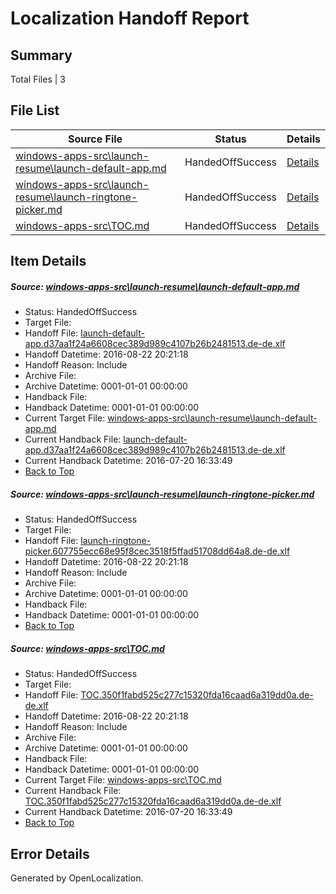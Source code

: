 # <a name='report-top'></a> Localization Handoff Report

## Summary
 Total Files | 3

## File List
 Source File | Status | Details 
 ----------- | ------ | ------- 
 [windows-apps-src\launch-resume\launch-default-app.md](https://github.com/Microsoft/windows-apps/blob/e0ba851c2329b9fef29df8d506a8cbb821b55562/windows-apps-src/launch-resume/launch-default-app.md) | HandedOffSuccess | [Details](#89ffba6a1d4eb2838d591a60ba61e7ffad1e61224394)
 [windows-apps-src\launch-resume\launch-ringtone-picker.md](https://github.com/Microsoft/windows-apps/blob/7288927e1230cc96966e2616c1b0430f0057dd16/windows-apps-src/launch-resume/launch-ringtone-picker.md) | HandedOffSuccess | [Details](#4b7bbc5016af4506fbcc465227059b963c4c0b964397)
 [windows-apps-src\TOC.md](https://github.com/Microsoft/windows-apps/blob/b4138dc065b7b59a4d51fec279b3e4f590ffb8a2/windows-apps-src/TOC.md) | HandedOffSuccess | [Details](#bcba6f31e0f5ef25f7fb7ba85f0d388b5960925c7936)

## Item Details
##### <a name='89ffba6a1d4eb2838d591a60ba61e7ffad1e61224394'></a> Source: [windows-apps-src\launch-resume\launch-default-app.md](https://github.com/Microsoft/windows-apps/blob/e0ba851c2329b9fef29df8d506a8cbb821b55562/windows-apps-src/launch-resume/launch-default-app.md)
* Status: HandedOffSuccess
* Target File: 
* Handoff File: [launch-default-app.d37aa1f24a6608cec389d989c4107b26b2481513.de-de.xlf](https://github.com/Microsoft/WDG.handoff/blob/35a0baa2502fb82215d4603773322a79f2ec09c5/ol-handoff/Microsoft/windows-apps.de-de/master/launch-default-app.d37aa1f24a6608cec389d989c4107b26b2481513.de-de.xlf)
* Handoff Datetime: 2016-08-22 20:21:18
* Handoff Reason: Include
* Archive File: 
* Archive Datetime: 0001-01-01 00:00:00
* Handback File: 
* Handback Datetime: 0001-01-01 00:00:00
* Current Target File: [windows-apps-src\launch-resume\launch-default-app.md](https://github.com/Microsoft/windows-apps.de-de/blob/6de8cee4ee31a6fa9082108f1a9e7ff09c39e62b/windows-apps-src/launch-resume/launch-default-app.md)
* Current Handback File: [launch-default-app.d37aa1f24a6608cec389d989c4107b26b2481513.de-de.xlf](https://github.com/Microsoft/WDG.handback/blob/2c1ceb1dcd88de90d8169faf0aaddf2807f77d49/ol-handback/Microsoft/windows-apps.de-de/master/launch-default-app.d37aa1f24a6608cec389d989c4107b26b2481513.de-de.xlf)
* Current Handback Datetime: 2016-07-20 16:33:49
* [Back to Top](#report-top)

##### <a name='4b7bbc5016af4506fbcc465227059b963c4c0b964397'></a> Source: [windows-apps-src\launch-resume\launch-ringtone-picker.md](https://github.com/Microsoft/windows-apps/blob/7288927e1230cc96966e2616c1b0430f0057dd16/windows-apps-src/launch-resume/launch-ringtone-picker.md)
* Status: HandedOffSuccess
* Target File: 
* Handoff File: [launch-ringtone-picker.607755ecc68e95f8cec3518f5ffad51708dd64a8.de-de.xlf](https://github.com/Microsoft/WDG.handoff/blob/35a0baa2502fb82215d4603773322a79f2ec09c5/ol-handoff/Microsoft/windows-apps.de-de/master/launch-ringtone-picker.607755ecc68e95f8cec3518f5ffad51708dd64a8.de-de.xlf)
* Handoff Datetime: 2016-08-22 20:21:18
* Handoff Reason: Include
* Archive File: 
* Archive Datetime: 0001-01-01 00:00:00
* Handback File: 
* Handback Datetime: 0001-01-01 00:00:00
* [Back to Top](#report-top)

##### <a name='bcba6f31e0f5ef25f7fb7ba85f0d388b5960925c7936'></a> Source: [windows-apps-src\TOC.md](https://github.com/Microsoft/windows-apps/blob/b4138dc065b7b59a4d51fec279b3e4f590ffb8a2/windows-apps-src/TOC.md)
* Status: HandedOffSuccess
* Target File: 
* Handoff File: [TOC.350f1fabd525c277c15320fda16caad6a319dd0a.de-de.xlf](https://github.com/Microsoft/WDG.handoff/blob/35a0baa2502fb82215d4603773322a79f2ec09c5/ol-handoff/Microsoft/windows-apps.de-de/master/TOC.350f1fabd525c277c15320fda16caad6a319dd0a.de-de.xlf)
* Handoff Datetime: 2016-08-22 20:21:18
* Handoff Reason: Include
* Archive File: 
* Archive Datetime: 0001-01-01 00:00:00
* Handback File: 
* Handback Datetime: 0001-01-01 00:00:00
* Current Target File: [windows-apps-src\TOC.md](https://github.com/Microsoft/windows-apps.de-de/blob/6de8cee4ee31a6fa9082108f1a9e7ff09c39e62b/windows-apps-src/TOC.md)
* Current Handback File: [TOC.350f1fabd525c277c15320fda16caad6a319dd0a.de-de.xlf](https://github.com/Microsoft/WDG.handback/blob/2c1ceb1dcd88de90d8169faf0aaddf2807f77d49/ol-handback/Microsoft/windows-apps.de-de/master/TOC.350f1fabd525c277c15320fda16caad6a319dd0a.de-de.xlf)
* Current Handback Datetime: 2016-07-20 16:33:49
* [Back to Top](#report-top)


## Error Details

Generated by OpenLocalization.
